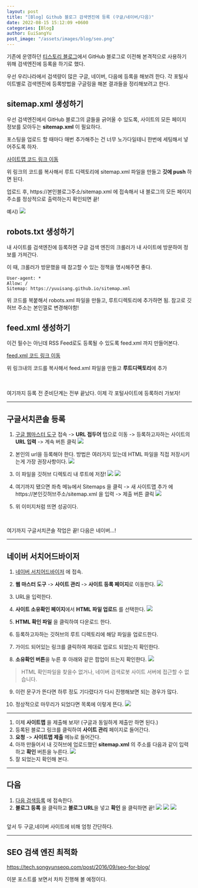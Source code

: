 ```yaml
---
layout: post
title: "[Blog] Github 블로그 검색엔진에 등록 (구글/네이버/다음)"
date: 2022-08-15 15:12:09 +0600
categories: [Blog]
author: EuiSangYu
post_image: "/assets/images/blog/seo.png"
---
```


기존에 운영하던 [티스토리 블로그](https://coding-plant.tistory.com/)에서 GitHub 블로그로 이전해 본격적으로 사용하기 위해 검색엔진에 등록을 하기로 했다.

우선 우리나라에서 검색량이 많은 구글, 네이버, 다음에 등록을 해보려 한다. 각 포털사이트별로 검색엔진에 등록방법을 구글링을 해본 결과들을 정리해보려고 한다.


## sitemap.xml 생성하기
우선 검색엔진에서 GitHub 블로그의 글들을 긁어올 수 있도록, 사이트의 모든 페이지 정보를 모아두는 **sitemap.xml** 이 필요하다.

포스팅을 업로드 할 때마다 매번 추가해주는 건 너무 노가다일테니 한번에 세팅해서 넣어주도록 하자.

[사이트맵 코드 링크 이동](https://github.com/yuuisang/yuuisang.github.io/blob/main/sitemap.xml)


위 링크의 코드를 복사해서 루트 디렉토리에 sitemap.xml 파일을 만들고 **깃에 push** 하면 된다.

업로드 후, https://본인블로그주소/sitemap.xml 에 접속해서 내 블로그의 모든 페이지 주소를 정상적으로 출력하는지 확인되면 끝!

예시)
![](https://velog.velcdn.com/images/clothes/post/edec5f22-4387-4079-9e1d-70766387e789/image.png)

## robots.txt 생성하기
내 사이트를 검색엔진에 등록하면 구글 검색 엔진의 크롤러가 내 사이트에 방문하여 정보를 가져간다.

이 때, 크롤러가 방문했을 때 참고할 수 있는 정책을 명시해주면 좋다.

```
User-agent: *
Allow: /
Sitemap: https://yuuisang.github.io/sitemap.xml
```

위 코드를 복붙해서 robots.xml 파일을 만들고, 루트디렉토리에 추가하면 됨.
참고로 깃허브 주소는 본인껄로 변경해야함!

## feed.xml 생성하기
이건 필수는 아닌데 RSS Feed로도 등록될 수 있도록 feed.xml 까지 만들어본다.

[feed.xml 코드 링크 이동](https://github.com/yuuisang/yuuisang.github.io/blob/main/feed.xml)


위 링크내의 코드를 복사해서 feed.xml 파일을 만들고 **루트디렉토리**에 추가

<br><br>
여기까지 등록 전 준비단계는 전부 끝났다.
이제  각 포털사이트에 등록하러 가보자!

---

## 구글서치콘솔 등록
1. [구글 웹마스터 도구](https://search.google.com/search-console?resource_id=https%3A%2F%2Fyuuisang.github.io%2F&hl=ko) 접속 -> **URL 접두어** 탭으로 이동 -> 등록하고자하는 사이트의 **URL 입력** -> 계속 버튼 클릭
![](https://velog.velcdn.com/images/clothes/post/320966ba-3dd2-428a-bd3d-613beece8e76/image.png)

2. 본인의 url을 등록해야 한다. 방법은 여러가지 있는데 HTML 파일을 직접 저장시키는게 가장 권장사항이다.
![](https://velog.velcdn.com/images/clothes/post/e6af0472-c90e-4fdb-871f-7987232d41bb/image.png)

3. 이 파일을 깃허브 디렉토리 내 루트에 저장!
![](https://velog.velcdn.com/images/clothes/post/36fab3e7-4c76-493a-8af0-a9a4059e4045/image.png)
![](https://velog.velcdn.com/images/clothes/post/23168394-fd67-4dad-ab40-ca0cc92a6570/image.png)

4. 여기까지 됐으면 좌측 메뉴에서 Sitemaps 을 클릭 -> 새 사이트맵 추가 에 https://본인깃허브주소/sitemap.xml 을 입력 -> 제출 버튼 클릭
![](https://velog.velcdn.com/images/clothes/post/ee322542-062a-40f3-9f54-7b28d1b13a11/image.png)

5. 위 이미지처럼 뜨면 성공이다.

<br>

여기까지 구글서치콘솔 작업은 끝! 다음은 네이버...!

---
## 네이버 서치어드바이저
1. [네이버 서치어드바이저](https://searchadvisor.naver.com/) 에 접속.
2. **웹 마스터 도구** -> **사이트 관리** -> **사이트 등록 페이지**로 이동한다.
![](https://velog.velcdn.com/images/clothes/post/af4058e3-d1c9-43e5-907a-cb5d0e9e3e0f/image.png)
3. URL을 입력한다.
4. **사이트 소유확인 페이지**에서 **HTML 파일 업로드** 를 선택한다.
![](https://velog.velcdn.com/images/clothes/post/e0f2bbaf-2e81-4f27-a5a1-548fcabc4e97/image.png)

5. **HTML 확인 파일** 을 클릭하여 다운로드 한다.
6. 등록하고자하는 깃허브의 루트 디렉토리에 해당 파일을 업로드한다.
7. 가이드 되어있는 링크를 클릭하여 제대로 업로드 되었는지 확인한다.
8. **소유확인 버튼**을 누른 후 아래와 같은 팝업이 뜨는지 확인한다.
![](https://velog.velcdn.com/images/clothes/post/d04a0e7c-fb32-45ff-9e97-e4a90524ecb0/image.png)

> HTML 확인파일을 찾을수 없거나, 네이버 검색로봇 사이트 서버에 접근할 수 없습니다.

9. 이런 문구가 뜬다면 하루 정도 기다렸다가 다시 진행해보면 되는 경우가 많다.

10. 정상적으로 마무리가 되었다면 목록에 이렇게 뜬다.
![](https://velog.velcdn.com/images/clothes/post/4ead899e-797a-4e0c-88c7-cda22e1a3ff5/image.png)

---

1. 이제 **사이트맵** 을 제출해 보자!
(구글과 동일하게 제출만 하면 된다.)
2. 등록된 블로그 링크를 클릭하여 **사이트 관리** 페이지로 들어간다.
3. **요청** -> **사이트맵 제출** 메뉴로 들어간다.
4. 아까 만들어서 내 깃허브에 업로드했던 **sitemap.xml** 의 주소를 다음과 같이 입력하고 **확인** 버튼을 누른다.
![](https://velog.velcdn.com/images/clothes/post/6beef945-de63-4233-9c82-ebeaca11d157/image.png)
5. 잘 되었는지 확인해 본다.

---

## 다음 
1. [다음 검색등록](https://register.search.daum.net/index.daum) 에 접속한다.
2. **블로그 등록** 을 클릭하고 **블로그 URL**을 넣고 **확인** 을 클릭하면 끝!
![](https://velog.velcdn.com/images/clothes/post/b855b968-14e9-4771-94c8-98364c2d2d2d/image.png)
![](https://velog.velcdn.com/images/clothes/post/75cd176c-3270-4cd2-a806-157e0b0dff77/image.png)
![](https://velog.velcdn.com/images/clothes/post/cc480d45-224a-4f44-bafd-ddced1131394/image.png)

<br>
앞서 두 구글,네이버 사이트에 비해 엄청 간단하다.

---

## SEO 검색 엔진 최적화
https://tech.songyunseop.com/post/2016/09/seo-for-blog/

이분 포스트를 보면서 차차 진행해 볼 예정이다.


